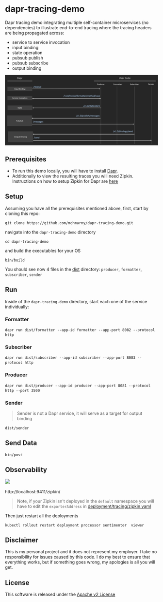 # dapr-tracing-demo

Dapr tracing demo integrating multiple self-container microservices (no dependencies) to illustrate end-to-end tracing where the tracing headers are being propagated across:

* service to service invocation 
* input binding
* state operation 
* pubsub publish
* pubsub subscribe 
* output binding  

![alt text](img/overview.png "Overview")

## Prerequisites

* To run this demo locally, you will have to install [Dapr](https://github.com/dapr/docs/blob/master/getting-started/environment-setup.md).
* Additionally to view the resulting traces you will need Zipkin. Instructions on how to setup Zipkin for Dapr are [here](https://github.com/dapr/docs/blob/master/howto/diagnose-with-tracing/zipkin.md)

## Setup

Assuming you have all the prerequisites mentioned above, first, start by cloning this repo:

```shell
git clone https://github.com/mchmarny/dapr-tracing-demo.git
```

navigate into the `dapr-tracing-demo` directory

```shell
cd dapr-tracing-demo
```

and build the executables for your OS

```shell
bin/build
```

You should see now 4 files in the [dist](dist) directory: `producer`, `formatter`, `subscriber`, `sender`

## Run

Inside of the `dapr-tracing-demo` directory, start each one of the service individually:

### Formatter

```shell
dapr run dist/formatter --app-id formatter --app-port 8082 --protocol http
```

### Subscriber

```shell
dapr run dist/subscriber --app-id subscriber --app-port 8083 --protocol http
```

### Producer

```shell
dapr run dist/producer --app-id producer --app-port 8081 --protocol http --port 3500
```

### Sender

> Sender is not a Dapr service, it will serve as a target for output binding 

```shell
dist/sender
```

## Send Data

```shell
bin/post
```


## Observability 


![](../img/trace.png)

http://localhost:9411/zipkin/

> Note, if your Zipkin isn't deployed in the `default` namespace you will have to edit the `exporterAddress` in [deployment/tracing/zipkin.yaml](deployment/tracing/zipkin.yaml)


Then just restart all the deployments 

```shell
kubectl rollout restart deployment processor sentimenter  viewer
```

## Disclaimer

This is my personal project and it does not represent my employer. I take no responsibility for issues caused by this code. I do my best to ensure that everything works, but if something goes wrong, my apologies is all you will get.

## License
This software is released under the [Apache v2 License](./LICENSE)



